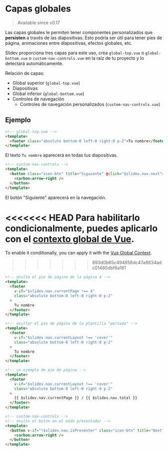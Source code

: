 # Capas globales

> Available since v0.17

Las capas globales le permiten tener componentes personalizados que **persisten** a través de las diapositivas. Esto podría ser útil para tener pies de página, animaciones entre diapositivas, efectos globales, etc.

Slidev proporciona tres capas para este uso, crea `global-top.vue` o `global-bottom.vue` o `custom-nav-controls.vue` en la raíz de tu proyecto y lo detectará automáticamente.

Relación de capas:

- Global superior (`global-top.vue`)
- Diapositivas
- Global inferior (`global-bottom.vue`)
- Controles de navegación
  - Controles de navegación personalizados (`custom-nav-controls.vue`)

## Ejemplo

```html
<!-- global-top.vue -->
<template>
  <footer class="absolute bottom-0 left-0 right-0 p-2">Tu nombre</footer>
</template>
```

El texto `Tu nombre` aparecerá en todas tus diapositivas.


```html
<!-- custom-nav-controls -->
<template>
  <button class="icon-btn" title="Siguiente" @click="$slidev.nav.next">
    <carbon:arrow-right />
  </button>
</template>
```

El botón "Siguiente" aparecerá en la navegación.

<<<<<<< HEAD
Para habilitarlo condicionalmente, puedes aplicarlo con el [contexto global de Vue](/custom/vue-context).
=======
To enable it conditionally, you can apply it with the [Vue Global Context](/custom/vue-context).
>>>>>>> 893d0b65c494856dc47a8834adc01480dbf6a161

```html
<!-- oculta el pie de página de la página 4 -->
<template>
  <footer
    v-if="$slidev.nav.currentPage !== 4"
    class="absolute bottom-0 left-0 right-0 p-2"
  >
    Tu nombre
  </footer>
</template>
```

```html
<!-- ocultar el pie de página de la plantilla "portada" -->
<template>
  <footer
    v-if="$slidev.nav.currentLayout !== 'cover'"
    class="absolute bottom-0 left-0 right-0 p-2"
  >
    Tu nombre
  </footer>
</template>
```

```html
<!-- un ejemplo de pie de página -->
<template>
  <footer
    v-if="$slidev.nav.currentLayout !== 'cover'"
    class="absolute bottom-0 left-0 right-0 p-2"
  >
    {{ $slidev.nav.currentPage }} / {{ $slidev.nav.total }}
  </footer>
</template>
```

```html
<!-- custom-nav-controls -->
<!-- oculta el botón en el modo presentador -->
<template>
  <button v-if="!$slidev.nav.isPresenter" class="icon-btn" title="Next" @click="$slidev.nav.next">
    <carbon:arrow-right />
  </button>
</template>
```
